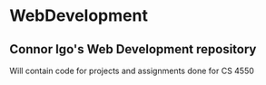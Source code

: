 # WebDevelopment
## Connor Igo's Web Development repository
Will contain code for projects and assignments done for CS 4550

